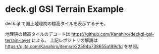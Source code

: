 # deck.gl GSI Terrain Example

deck.gl で国土地理院の標高タイルを表示するデモ。

地理院の標高タイルのデコードは https://github.com/Kanahiro/deckgl-gsi-terrain-layer による。
上記レポジトリの解説は https://qiita.com/Kanahiro/items/e22594b738655a189c1d を参照。
